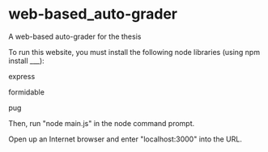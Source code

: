# web-based_auto-grader
A web-based auto-grader for the thesis

To run this website, you must install the following node libraries (using npm install ___):

express

formidable

pug

Then, run "node main.js" in the node command prompt.

Open up an Internet browser and enter "localhost:3000" into the URL.

